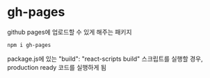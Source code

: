 # gh-pages

github pages에 업로드할 수 있게 해주는 패키지

```
npm i gh-pages
```

package.js에 있는 "build": "react-scripts build" 스크립트를 실행할 경우, production ready 코드를 실행하게 됨
